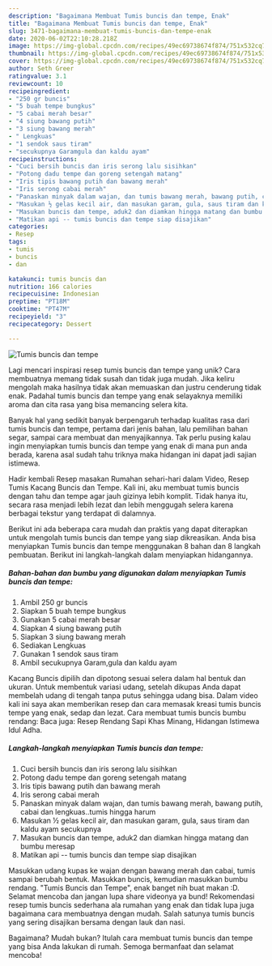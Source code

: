 ```yaml
---
description: "Bagaimana Membuat Tumis buncis dan tempe, Enak"
title: "Bagaimana Membuat Tumis buncis dan tempe, Enak"
slug: 3471-bagaimana-membuat-tumis-buncis-dan-tempe-enak
date: 2020-06-02T22:10:28.218Z
image: https://img-global.cpcdn.com/recipes/49ec69738674f874/751x532cq70/tumis-buncis-dan-tempe-foto-resep-utama.jpg
thumbnail: https://img-global.cpcdn.com/recipes/49ec69738674f874/751x532cq70/tumis-buncis-dan-tempe-foto-resep-utama.jpg
cover: https://img-global.cpcdn.com/recipes/49ec69738674f874/751x532cq70/tumis-buncis-dan-tempe-foto-resep-utama.jpg
author: Seth Greer
ratingvalue: 3.1
reviewcount: 10
recipeingredient:
- "250 gr buncis"
- "5 buah tempe bungkus"
- "5 cabai merah besar"
- "4 siung bawang putih"
- "3 siung bawang merah"
- " Lengkuas"
- "1 sendok saus tiram"
- "secukupnya Garamgula dan kaldu ayam"
recipeinstructions:
- "Cuci bersih buncis dan iris serong lalu sisihkan"
- "Potong dadu tempe dan goreng setengah matang"
- "Iris tipis bawang putih dan bawang merah"
- "Iris serong cabai merah"
- "Panaskan minyak dalam wajan, dan tumis bawang merah, bawang putih, cabai dan lengkuas..tumis hingga harum"
- "Masukan ½ gelas kecil air, dan masukan garam, gula, saus tiram dan kaldu ayam secukupnya"
- "Masukan buncis dan tempe, aduk2 dan diamkan hingga matang dan bumbu meresap"
- "Matikan api -- tumis buncis dan tempe siap disajikan"
categories:
- Resep
tags:
- tumis
- buncis
- dan

katakunci: tumis buncis dan 
nutrition: 166 calories
recipecuisine: Indonesian
preptime: "PT18M"
cooktime: "PT47M"
recipeyield: "3"
recipecategory: Dessert

---
```



![Tumis buncis dan tempe](https://img-global.cpcdn.com/recipes/49ec69738674f874/751x532cq70/tumis-buncis-dan-tempe-foto-resep-utama.jpg)

Lagi mencari inspirasi resep tumis buncis dan tempe yang unik? Cara membuatnya memang tidak susah dan tidak juga mudah. Jika keliru mengolah maka hasilnya tidak akan memuaskan dan justru cenderung tidak enak. Padahal tumis buncis dan tempe yang enak selayaknya memiliki aroma dan cita rasa yang bisa memancing selera kita.

Banyak hal yang sedikit banyak berpengaruh terhadap kualitas rasa dari tumis buncis dan tempe, pertama dari jenis bahan, lalu pemilihan bahan segar, sampai cara membuat dan menyajikannya. Tak perlu pusing kalau ingin menyiapkan tumis buncis dan tempe yang enak di mana pun anda berada, karena asal sudah tahu triknya maka hidangan ini dapat jadi sajian istimewa.

Hadir kembali Resep masakan Rumahan sehari-hari dalam Video, Resep Tumis Kacang Buncis dan Tempe. Kali ini, aku membuat tumis buncis dengan tahu dan tempe agar jauh gizinya lebih komplit. Tidak hanya itu, secara rasa menjadi lebih lezat dan lebih menggugah selera karena berbagai tekstur yang terdapat di dalamnya.


Berikut ini ada beberapa cara mudah dan praktis yang dapat diterapkan untuk mengolah tumis buncis dan tempe yang siap dikreasikan. Anda bisa menyiapkan Tumis buncis dan tempe menggunakan 8 bahan dan 8 langkah pembuatan. Berikut ini langkah-langkah dalam menyiapkan hidangannya.

<!--inarticleads1-->

##### Bahan-bahan dan bumbu yang digunakan dalam menyiapkan Tumis buncis dan tempe:

1. Ambil 250 gr buncis
1. Siapkan 5 buah tempe bungkus
1. Gunakan 5 cabai merah besar
1. Siapkan 4 siung bawang putih
1. Siapkan 3 siung bawang merah
1. Sediakan  Lengkuas
1. Gunakan 1 sendok saus tiram
1. Ambil secukupnya Garam,gula dan kaldu ayam


Kacang Buncis dipilih dan dipotong sesuai selera dalam hal bentuk dan ukuran. Untuk membentuk variasi udang, setelah dikupas Anda dapat membelah udang di tengah tanpa putus sehingga udang bisa. Dalam video kali ini saya akan memberikan resep dan cara memasak kreasi tumis buncis tempe yang enak, sedap dan lezat. Cara membuat tumis buncis bumbu rendang: Baca juga: Resep Rendang Sapi Khas Minang, Hidangan Istimewa Idul Adha. 

<!--inarticleads2-->

##### Langkah-langkah menyiapkan Tumis buncis dan tempe:

1. Cuci bersih buncis dan iris serong lalu sisihkan
1. Potong dadu tempe dan goreng setengah matang
1. Iris tipis bawang putih dan bawang merah
1. Iris serong cabai merah
1. Panaskan minyak dalam wajan, dan tumis bawang merah, bawang putih, cabai dan lengkuas..tumis hingga harum
1. Masukan ½ gelas kecil air, dan masukan garam, gula, saus tiram dan kaldu ayam secukupnya
1. Masukan buncis dan tempe, aduk2 dan diamkan hingga matang dan bumbu meresap
1. Matikan api -- tumis buncis dan tempe siap disajikan


Masukkan udang kupas ke wajan dengan bawang merah dan cabai, tumis sampai berubah bentuk. Masukkan buncis, kemudian masukkan bumbu rendang. &#34;Tumis Buncis dan Tempe&#34;, enak banget nih buat makan :D. Selamat mencoba dan jangan lupa share videonya ya bund! Rekomendasi resep tumis buncis sederhana ala rumahan yang enak dan tidak lupa juga bagaimana cara membuatnya dengan mudah. Salah satunya tumis buncis yang sering disajikan bersama dengan lauk dan nasi. 

Bagaimana? Mudah bukan? Itulah cara membuat tumis buncis dan tempe yang bisa Anda lakukan di rumah. Semoga bermanfaat dan selamat mencoba!

